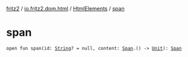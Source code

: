 [fritz2](../../index.md) / [io.fritz2.dom.html](../index.md) / [HtmlElements](index.md) / [span](./span.md)

# span

`open fun span(id: `[`String`](https://kotlinlang.org/api/latest/jvm/stdlib/kotlin/-string/index.html)`? = null, content: `[`Span`](../-span/index.md)`.() -> `[`Unit`](https://kotlinlang.org/api/latest/jvm/stdlib/kotlin/-unit/index.html)`): `[`Span`](../-span/index.md)